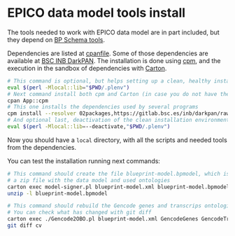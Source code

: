 # EPICO data model tools install

The tools needed to work with EPICO data model are in part included, but they depend on [BP Schema tools](https://github.com/inab/BP-Schema-tools).

Dependencies are listed at [cpanfile](cpanfile). Some of those dependencies are available at [BSC INB DarkPAN](https://gitlab.bsc.es/inb/darkpan/).
The installation is done using [cpm](https://metacpan.org/pod/App::cpm), and the execution in the sandbox of dependencies with [Carton](https://metacpan.org/pod/Carton).

```bash
# This command is optional, but helps setting up a clean, healthy installation environment
eval $(perl -Mlocal::lib="$PWD/.plenv")
# Next command install both cpm and Carton (in case you do not have them already)
cpan App::cpm
# This one installs the dependencies used by several programs
cpm install --resolver 02packages,https://gitlab.bsc.es/inb/darkpan/raw/master/ --resolver metadb
# And optional last, deactivation of the clean installation environment
eval $(perl -Mlocal::lib=--deactivate,"$PWD/.plenv")
```

Now you should have a `local` directory, with all the scripts and needed tools from the dependencies.

You can test the installation running next commands:

```bash
# This command should create the file blueprint-model.bpmodel, which is
# a zip file with the data model and used ontologies
carton exec model-signer.pl blueprint-model.xml blueprint-model.bpmodel
unzip -l blueprint-model.bpmodel

# This command should rebuild the Gencode genes and transcrips ontologies
# You can check what has changed with git diff
carton exec ./Gencode2OBO.pl blueprint-model.xml GencodeGenes GencodeTranscripts
git diff cv
```